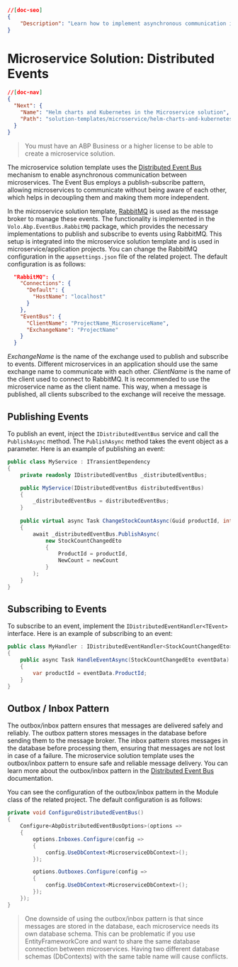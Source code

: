 ```json
//[doc-seo]
{
    "Description": "Learn how to implement asynchronous communication in microservices using the ABP Framework's Distributed Event Bus with RabbitMQ."
}
```

# Microservice Solution: Distributed Events

````json
//[doc-nav]
{
  "Next": {
    "Name": "Helm charts and Kubernetes in the Microservice solution",
    "Path": "solution-templates/microservice/helm-charts-and-kubernetes"
  }
}
````

> You must have an ABP Business or a higher license to be able to create a microservice solution.

The microservice solution template uses the [Distributed Event Bus](../../framework/infrastructure/event-bus/distributed/index.md) mechanism to enable asynchronous communication between microservices. The Event Bus employs a publish-subscribe pattern, allowing microservices to communicate without being aware of each other, which helps in decoupling them and making them more independent.

In the microservice solution template, [RabbitMQ](https://www.rabbitmq.com/) is used as the message broker to manage these events. The functionality is implemented in the `Volo.Abp.EventBus.RabbitMQ` package, which provides the necessary implementations to publish and subscribe to events using RabbitMQ. This setup is integrated into the microservice solution template and is used in microservice/application projects. You can change the RabbitMQ configuration in the `appsettings.json` file of the related project. The default configuration is as follows:

```json
  "RabbitMQ": {
    "Connections": {
      "Default": {
        "HostName": "localhost"
      }
    },
    "EventBus": {
      "ClientName": "ProjectName_MicroserviceName",
      "ExchangeName": "ProjectName"
    }
  }
```

*ExchangeName* is the name of the exchange used to publish and subscribe to events. Different microservices in an application should use the same exchange name to communicate with each other. *ClientName* is the name of the client used to connect to RabbitMQ. It is recommended to use the microservice name as the client name. This way, when a message is published, all clients subscribed to the exchange will receive the message.

## Publishing Events

To publish an event, inject the `IDistributedEventBus` service and call the `PublishAsync` method. The `PublishAsync` method takes the event object as a parameter. Here is an example of publishing an event:

```csharp
public class MyService : ITransientDependency
{
    private readonly IDistributedEventBus _distributedEventBus;

    public MyService(IDistributedEventBus distributedEventBus)
    {
        _distributedEventBus = distributedEventBus;
    }
    
    public virtual async Task ChangeStockCountAsync(Guid productId, int newCount)
    {
        await _distributedEventBus.PublishAsync(
            new StockCountChangedEto
            {
                ProductId = productId,
                NewCount = newCount
            }
        );
    }
}
```

## Subscribing to Events

To subscribe to an event, implement the `IDistributedEventHandler<TEvent>` interface. Here is an example of subscribing to an event:

```csharp
public class MyHandler : IDistributedEventHandler<StockCountChangedEto>, ITransientDependency
{
    public async Task HandleEventAsync(StockCountChangedEto eventData)
    {
        var productId = eventData.ProductId;
    }
}
```

## Outbox / Inbox Pattern

The outbox/inbox pattern ensures that messages are delivered safely and reliably. The outbox pattern stores messages in the database before sending them to the message broker. The inbox pattern stores messages in the database before processing them, ensuring that messages are not lost in case of a failure. The microservice solution template uses the outbox/inbox pattern to ensure safe and reliable message delivery. You can learn more about the outbox/inbox pattern in the [Distributed Event Bus](../../framework/infrastructure/event-bus/distributed/index.md#outbox--inbox-for-transactional-events) documentation.

You can see the configuration of the outbox/inbox pattern in the Module class of the related project. The default configuration is as follows:

```csharp
private void ConfigureDistributedEventBus()
{
    Configure<AbpDistributedEventBusOptions>(options =>
    {
        options.Inboxes.Configure(config =>
        {
            config.UseDbContext<MicroserviceDbContext>();
        });

        options.Outboxes.Configure(config =>
        {
            config.UseDbContext<MicroserviceDbContext>();
        });
    });
}
```

> One downside of using the outbox/inbox pattern is that since messages are stored in the database, each microservice needs its own database schema. This can be problematic if you use EntityFrameworkCore and want to share the same database connection between microservices. Having two different database schemas (DbContexts) with the same table name will cause conflicts.